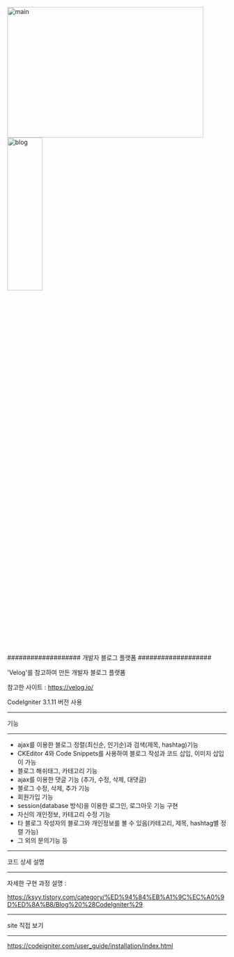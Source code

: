 <img src="/path/to/img.jpg" width="450px" height="300px" title="px(픽셀) 크기 설정" alt="main"></img><br/>
<img src="/path/to/img.jpg" width="40%" height="30%" title="px(픽셀) 크기 설정" alt="blog"></img>

###################
개발자 블로그 플랫폼
###################

'Velog'를 참고하여 만든 개발자 블로그 플랫폼    

참고한 사이트 : https://velog.io/    

CodeIgniter 3.1.11 버전 사용    
    
  
      
  
      
*******************
기능
*******************

-  ajax를 이용한 블로그 정렬(최신순, 인기순)과 검색(제목, hashtag)기능 
-  CKEditor 4와 Code Snippets를 사용하여 블로그 작성과 코드 삽입, 이미지 삽입이 가능 
-  블로그 해쉬태그, 카테고리 기능 
-  ajax를 이용한 댓글 기능 (추가, 수정, 삭제, 대댓글) 
-  블로그 수정, 삭제, 추가 기능 
-  회원가입 기능 
-  session(database 방식)을 이용한 로그인, 로그아웃 기능 구현  
-  자신의 개인정보, 카테고리 수정 기능 
-  타 블로그 작성자의 블로그와 개인정보를 볼 수 있음(카테고리, 제목, hashtag별 정렬 가능) 
-  그 외의 문의기능 등 


**************************
코드 상세 설명
**************************


자세한 구현 과정 설명 :   

https://ksyy.tistory.com/category/%ED%94%84%EB%A1%9C%EC%A0%9D%ED%8A%B8/Blog%20%28CodeIgniter%29


************
site 직접 보기
************

https://codeigniter.com/user_guide/installation/index.html

